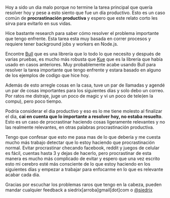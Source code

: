 Hoy a sido un dia malo porque no termine la tarea principal que quería resolver hoy y pese a esto siento que fue un día productivo. Esto es un caso común de **procrastinación productiva** y espero que este relato corto les sirva para evitarlo en sus vidas.

Hice bastante research para saber cómo resolver el problema importante que tengo enfrente. Esta tarea esta muy basada en correr procesos y requiere tener background jobs y workers en Node.js.

Encontre [Bull](https://github.com/OptimalBits/bull) que es una librería que lo todo lo que necesito y después de varias pruebas, es mucho más robusta que [Kue](https://github.com/Automattic/kue) que es la librería que había usado en casos anteriores. Muy probablemente acabe usando Bull para resolver la tarea importante que tengo enfrente y estara basado en alguno de los ejemplos de codigo que hice hoy.

Además de esto arregle cosas en la casa, tuve un par de llamadas y agendé un par de cosas importantes para los siguientes días y solo debo un correo. Por ratos me distraje, juge un poco de magic y vi un poco de tele(en la compu), pero poco tiempo. 

Podría considerar el dia productivo y eso es lo me tiene molesto al finalizar el dia, **cai en cuenta que lo importante a resolver hoy, no estaba resuelto**. Esto es un caso de procrastinar haciendo cosas ligeramente relevantes y no las realmente relevantes, en otras palabras procrastinación productiva.

Tengo que confesar que esto me pasa mas de lo que debería y me cuesta mucho más trabajo detectar que lo estoy haciendo que procrastinación normal. Evitar procrastinar checando facebook, reddit y juegos de celular es fácil, cuentas hasta 3 y dejas de hacerlo, pero procrastinar de esta manera es mucho más complicado de evitar y espero que una vez escrito esto mi cerebro esté más consciente de lo que estoy haciendo en los siguientes días y empezar a trabajar para enfocarme en lo que es relevante acabar cada dia.

Gracias por escuchar los problemas raros que tengo en la cabeza, pueden mandar cualquier feedback a siedrix[arroba]gmail[dot]com o [@siedrix](http://twitter.com/siedrix)